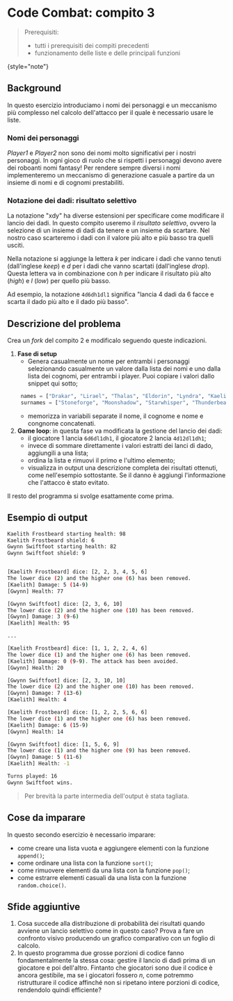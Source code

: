 # Code Combat: compito 3

> Prerequisiti:
> - tutti i prerequisiti dei compiti precedenti
> - funzionamento delle liste e delle principali funzioni
>
{style="note"}

## Background
In questo esercizio introduciamo i nomi dei personaggi e un meccanismo più complesso nel calcolo dell'attacco per il quale è necessario usare le liste.

### Nomi dei personaggi
_Player1_ e _Player2_ non sono dei nomi molto significativi per i nostri personaggi. In ogni gioco di ruolo che si rispetti i personaggi devono avere dei roboanti nomi fantasy! Per rendere sempre diversi i nomi implementeremo un meccanismo di generazione casuale a partire da un insieme di nomi e di cognomi prestabiliti.

### Notazione dei dadi: risultato selettivo
La notazione "xdy" ha diverse estensioni per specificare come modificare il lancio dei dadi. In questo compito useremo il _risultato selettivo_, ovvero la selezione di un insieme di dadi da tenere e un insieme da scartare. Nel nostro caso scarteremo i dadi con il valore più alto e più basso tra quelli usciti.

Nella notazione si aggiunge la lettera _k_ per indicare i dadi che vanno tenuti (dall'inglese _keep_) e _d_ per i dadi che vanno scartati (dall'inglese _drop_). Questa lettera va in combinazione con _h_ per indicare il risultato più alto (_high_) e _l_ (_low_) per quello più basso.

Ad esempio, la notazione `4d6dh1dl1` significa "lancia 4 dadi da 6 facce e scarta il dado più alto e il dado più basso".

## Descrizione del problema
Crea un _fork_ del compito 2 e modificalo seguendo queste indicazioni.
1. **Fase di setup**
      - Genera casualmente un nome per entrambi i personaggi selezionando casualmente un valore dalla lista dei nomi e uno dalla lista dei cognomi, per entrambi i player. Puoi copiare i valori dallo snippet qui sotto;
     ```Python
      names = ["Drakar", "Lirael", "Thalas", "Eldorin", "Lyndra", "Kaelith", "Sylas", "Faelan", "Mirabelle", "Zephyr", "Isolde", "Thorn", "Elysia", "Varian", "Aeris", "Nerys", "Gwynn", "Eldira", "Soren", "Lirion"]
      surnames = ["Stoneforge", "Moonshadow", "Starwhisper", "Thunderbeard", "Fireheart", "Ravenwing", "Icebane", "Stormrider", "Swiftfoot", "Dragonflame", "Shadowcloak", "Ironhammer", "Frostbeard", "Silverleaf", "Goldenshield", "Windrider", "Hawkseye", "Deepstone", "Steelheart", "Oakenshield"]
     ```
     - memorizza in variabili separate il nome, il cognome e nome e congnome concatenati.
2. **Game loop**: in questa fase va modificata la gestione del lancio dei dadi:
   - il giocatore 1 lancia `6d6dl1dh1`, il giocatore 2 lancia `4d12dl1dh1`;
   - invece di sommare direttamente i valori estratti dei lanci di dado, aggiungili a una lista;
   - ordina la lista e rimuovi il primo e l'ultimo elemento;
   - visualizza in output una descrizione completa dei risultati ottenuti, come nell'esempio sottostante. Se il danno è aggiungi l'informazione che l'attacco è stato evitato.
   
Il resto del programma si svolge esattamente come prima. 

## Esempio di output

```Bash
Kaelith Frostbeard starting health: 98
Kaelith Frostbeard shield: 6
Gwynn Swiftfoot starting health: 82
Gwynn Swiftfoot shield: 9


[Kaelith Frostbeard] dice: [2, 2, 3, 4, 5, 6]
The lower dice (2) and the higher one (6) has been removed.
[Kaelith] Damage: 5 (14-9)
[Gwynn] Health: 77

[Gwynn Swiftfoot] dice: [2, 3, 6, 10]
The lower dice (2) and the higher one (10) has been removed.
[Gwynn] Damage: 3 (9-6)
[Kaelith] Health: 95

...

[Kaelith Frostbeard] dice: [1, 1, 2, 2, 4, 6]
The lower dice (1) and the higher one (6) has been removed.
[Kaelith] Damage: 0 (9-9). The attack has been avoided.
[Gwynn] Health: 20

[Gwynn Swiftfoot] dice: [2, 3, 10, 10]
The lower dice (2) and the higher one (10) has been removed.
[Gwynn] Damage: 7 (13-6)
[Kaelith] Health: 4

[Kaelith Frostbeard] dice: [1, 2, 2, 5, 6, 6]
The lower dice (1) and the higher one (6) has been removed.
[Kaelith] Damage: 6 (15-9)
[Gwynn] Health: 14

[Gwynn Swiftfoot] dice: [1, 5, 6, 9]
The lower dice (1) and the higher one (9) has been removed.
[Gwynn] Damage: 5 (11-6)
[Kaelith] Health: -1

Turns played: 16
Gwynn Swiftfoot wins.
```
> Per brevità la parte intermedia dell'output è stata tagliata.

## Cose da imparare
In questo secondo esercizio è necessario imparare:
- come creare una lista vuota e aggiungere elementi con la funzione `append()`;
- come ordinare una lista con la funzione `sort()`;
- come rimuovere elementi da una lista con la funzione `pop()`;
- come estrarre elementi casuali da una lista con la funzione `random.choice()`.

## Sfide aggiuntive
1. Cosa succede alla distribuzione di probabilità dei risultati quando avviene un lancio selettivo come in questo caso? Prova a fare un confronto visivo producendo un grafico comparativo con un foglio di calcolo.
2. In questo programma due grosse porzioni di codice fanno fondamentalmente la stessa cosa: gestire il lancio di dadi prima di un giocatore e poi dell'altro. Fintanto che giocatori sono due il codice è ancora gestibile, ma se i giocatori fossero _n_, come potremmo ristrutturare il codice affinché non si ripetano intere porzioni di codice, rendendolo quindi efficiente?  